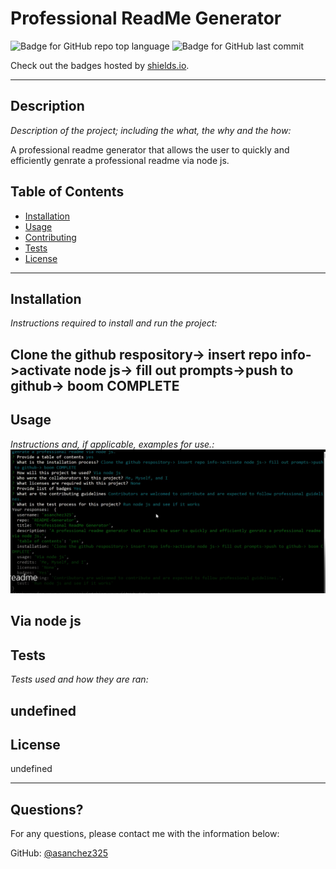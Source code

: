 # Professional ReadMe Generator
![Badge for GitHub repo top language](https://img.shields.io/github/languages/top/asanchez325/README-Generator?style=flat&logo=appveyor) ![Badge for GitHub last commit](https://img.shields.io/github/last-commit/asanchez325/README-Generator?style=flat&logo=appveyor)

Check out the badges hosted by [shields.io](https://shields.io/).

---

## Description 

*Description of the project; including the what, the why and the how:* 

A professional readme generator that allows the user to quickly and efficiently genrate a professional readme via node js.
## Table of Contents
* [Installation](#installation)
* [Usage](#usage)
* [Contributing](#contributing)
* [Tests](#tests)
* [License](#license)
---

## Installation

*Instructions required to install and run the project:*

Clone the github respository-> insert repo info->activate node js-> fill out prompts->push to github-> boom COMPLETE
---

## Usage 

*Instructions and, if applicable, examples for use.:*
![alt preview](assets/videos/readme.PNG) 

Via node js
---

## Tests

*Tests used and how they are ran:*

undefined
---

## License

undefined

---

## Questions?

For any questions, please contact me with the information below:

GitHub: [@asanchez325](https://api.github.com/users/asanchez325)
